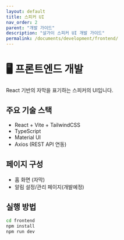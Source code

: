 ```yaml
---
layout: default
title: 스피커 UI
nav_order: 2
parent: "개발 가이드"
description: "살가이 스피커 UI 개발 가이드"
permalink: /documents/development/frontend/
---
```


# 🖥 프론트엔드 개발

React 기반의 자막을 표기하는 스피커의 UI입니다.

## 주요 기술 스택
- React + Vite + TailwindCSS
- TypeScript
- Material UI
- Axios (REST API 연동)

## 페이지 구성
- 홈 화면 (자막)
- 알림 설정/관리 페이지(개발예정)

## 실행 방법
```bash
cd frontend
npm install
npm run dev

